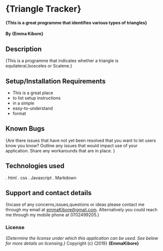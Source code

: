 # {Triangle Tracker}
#### {This is a great programme that identifies various types of triangles}
#### By **{Emma Kibore}**
## Description
{This is a programme that indicates whether a triangle is equilateral,Isosceles or Scalene.}
## Setup/Installation Requirements
* This is a great place
* to list setup instructions
* in a simple
* easy-to-understand
* format

## Known Bugs
{Are there issues that have not yet been resolved that you want to let users know you know? Outline any issues that would impact use of your application. Share any workarounds that are in place. }
## Technologies used
. html
. css
. Javascript
. Markdown
## Support and contact details
{Incase of any concerns,issues,questions or ideas please contact me through my email at emmaKibore@gmail.com. Alternatively you could reach me through my mobile phone at 0702499205.}
### License
*{Determine the license under which this application can be used.  See below for more details on licensing.}*
Copyright (c) {2019} **{EmmaKibore}**
